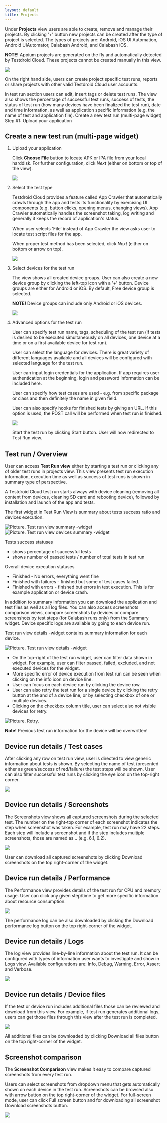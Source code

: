 ```yaml
---
layout: default
title: Projects
---
```



Under **Projects** view users are able to create, remove and manage their
projects.  By clicking '+' button new projects can be created after
the type of project is selected. The types of projects are: Android,
iOS UI Automation, Android UIAutomator, Calabash Android, and Calabash
iOS.

**NOTE!** Appium projects are generated on the fly and automatically
detected by Testdroid Cloud. These projects cannot be created manually
in this view.

![]({{site.github.url}}/assets/testdroid-cloud-ui/projects_projects.png)

On the right hand side, users can create project specific test runs,
reports or share projects with other valid Testdroid Cloud user
accounts.
 
In test run section users can edit, insert tags or delete test
runs. The view also shows the percentage of successful test runs,
success of tests, the status of test run (how many devices have been
finalized the test run), date and time information, as well as
application specific information (e.g. the name of test and
application file).  Create a new test run (multi-page widget) Step #1:
Upload your application

## Create a new test run (multi-page widget)

1. Upload your application

	Click **Choose File** button to locate APK or IPA file from your
  	local harddisk. For further configuration, click *Next* (either
  	on bottom or top of the view).

	![]({{site.github.url}}/assets/testdroid-cloud-ui/projects_choose_file.png)
	

1. Select the test type

   Testdroid Cloud provides a feature called App Crawler that
   automatically crawls through the app and tests its functionality by
   exercising UI components (e.g. button clicks, opening menus,
   changing views). App Crawler automatically handles the screenshot
   taking, log writing and generally it keeps the record of
   application's status.

   When user selects 'File' instead of App Crawler the view asks
   user to locate test script files for the app.

   When proper test method has been selected, click *Next* (either
   on bottom or arrow on top).

   ![]({{site.github.url}}/assets/testdroid-cloud-ui/projects_choose_file_2.png)

1. Select devices for the test run
 
	The view shows all created device groups. User can also create
	a new device group by clicking the left-top icon with a '+'
	button. Device groups are either for Android or iOS. By
	default, Free device group is selected.
 
	**NOTE!** Device groups can include only Android or iOS devices.

	![]({{site.github.url}}/assets/testdroid-cloud-ui/projects_device_groups.png)

1. Advanced options for the test run

   User can specify test run name, tags, scheduling of the test run
   (if tests is desired to be executed simultaneously on all devices,
   one device at a time or on a first available device for test run).

   User can select the language for devices. There is great variety of
   different languages available and all devices will be configured
   with selected language for the test run.

   User can input login credentials for the application. If app
   requires user authentication at the beginning, login and password
   information can be included here.

   User can specify how test cases are used - e.g. from specific
   package or class and then definitely the name in given field.

   User can also specify hooks for finished tests by giving an URL. If
   this option is used, the POST call will be performed when test run
   is finished.

   ![]({{site.github.url}}/assets/testdroid-cloud-ui/projects_advanced_options.png)


   Start the test run by clicking Start button. User will now
   redirected to Test Run view.

## Test run / Overview

User can access **Test Run view** either by starting a test run or
clicking any of older test runs in projects view. This view presents
test run execution information, execution time as well as success of
test runs is shown in summary type of perspective.

A Testdroid Cloud test run starts always with device cleaning
(removing all content from devices, cleaning SD card and rebooting
device), followed by installation and launch of the app and tests.

The first widget in Test Run View is summary about tests success ratio and devices execution.

![Picture. Test run view summary -widget]({{site.github.url}}/assets/testdroid-cloud-ui/projects_run_overview.png) ![Picture. Test run view devices summary -widget]({{site.github.url}}/assets/testdroid-cloud-ui/projects_run_overview-device.png)

Tests success statuses

* shows percentage of successful tests
* shows number of passed tests / number of total tests in test run

Overall device execution statuses

* Finished - No errors, everything went fine
* Finished with failures - finished but some of test cases failed.
* Finished with errors - finished but errors in test execution. This
  is for example application or device crash.

In addition to summary information you can download the application
and test files as well as all log files. You can also access
screenshots comparison views, compare screenshots by devices or
compare screenshots by test steps (for Calabash runs only) from the
Summary widget. Device specific logs are available by going to each
device run.

Test run view details -widget contains summary information for each device.

![Picture. Test run view details -widget]({{site.github.url}}/assets/testdroid-cloud-ui/projects_run_details.png)

* On the top-right of the test run widget, user can filter data shown in
widget. For example, user can filter passed, failed, excluded, and not
executed devices for the widget. 
* More specific error of device execution from test run can be seen when clicking on the info icon on
device line. 
* User can focus on each device run by clicking the device
row. 
* User can also retry the test run for a single device by clicking
the retry button at the and of a device line, or by selecting checkbox
of one or multiple devices. 
* Clicking on the checkbox column title,
user can select also not visible devices for retry.

![Picture. Retry.]({{site.github.url}}/assets/testdroid-cloud-ui/projects_retry_listed.png)

**Note!** Previous test run information for the device will be
  overwritten!
 
## Device run details / Test cases
 
After clicking any row on test run view, user is directed to view
generic information about tests is shown. By selecting the name of
test (presented either as green/success of red/failure) the test steps
will be shown. User can also filter successful test runs by clicking
the eye icon on the top-right corner.

![]({{site.github.url}}/assets/testdroid-cloud-ui/projects_test_steps.png)

## Device run details / Screenshots
 
The Screenshots view shows all captured screenshots during the
selected test. The number on the right-top corner of each screenshot
indicates the step when screenshot was taken. For example, test run
may have 22 steps. Each step will include a screenshot and if the step
includes multiple screenshots, those are named as <number of
step>.<sub-number>.  (e.g. 6.1, 6.2).

![]({{site.github.url}}/assets/testdroid-cloud-ui/projects_run_details_screenshots.png)

User can download all captured screenshots by clicking Download
screenshots on the top right-corner of the widget.

## Device run details / Performance
 
The Performance view provides details of the test run for CPU and
memory usage.  User can click any given step/time to get more specific
information about resource consumption.

![]({{site.github.url}}/assets/testdroid-cloud-ui/projects_run_details_performance.png)

The performance log can be also downloaded by clicking the Download
performance log button on the top right-corner of the widget.


## Device run details / Logs

The log view provides line-by-line information about the test run. It
can be configured with types of information user wants to investigate
and show in Logs view. Available configurations are: Info, Debug,
Warning, Error, Assert and Verbose.

![]({{site.github.url}}/assets/testdroid-cloud-ui/projects_run_details_logs.png)

## Device run details / Device files
 
If the test or device run includes additional files those can be
reviewed and download from this view. For example, if test run
generates additional logs, users can get those files through this view
after the test run is completed.

![]({{site.github.url}}/assets/testdroid-cloud-ui/projects_run_details_device_files.png)

All additional files can be downloaded by clicking Download all files
button on the top right-corner of the widget.
 
## Screenshot comparison

The **Screenshot Comparison** view makes it easy to compare captured
screenshots from every test run.
 
Users can select screenshots from dropdown menu that gets
automatically shown on each device in the test run. Screenshots can be
browsed also with arrow button on the top right-corner of the
widget. For full-screen mode, user can click Full screen button and
for downloading all screenshot Download screenshots button.

![]({{site.github.url}}/assets/testdroid-cloud-ui/projects_run_details_sc_comparision.png)
